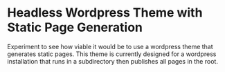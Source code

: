 # Headless Wordpress Theme with Static Page Generation
 Experiment to see how viable it would be to use a wordpress theme that generates static pages.
 This theme is currently designed for a wordpress installation that runs in a subdirectory then publishes all pages in the root.
